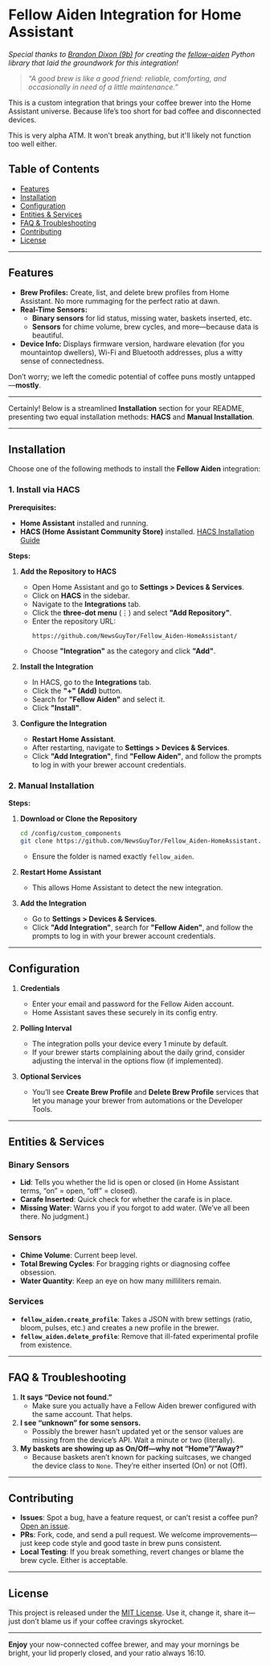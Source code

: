 # Fellow Aiden Integration for Home Assistant

*Special thanks to [Brandon Dixon (9b)](https://github.com/9b) for creating the [fellow-aiden](https://github.com/9b/fellow-aiden) Python library that laid the groundwork for this integration!*

> *“A good brew is like a good friend: reliable, comforting, and occasionally in need of a little maintenance.”*  

This is a custom integration that brings your coffee brewer into the Home Assistant universe. Because life’s too short for bad coffee and disconnected devices.

This is very alpha ATM. It won't break anything, but it'll likely not function too well either.

## Table of Contents
- [Features](#features)
- [Installation](#installation)
- [Configuration](#configuration)
- [Entities & Services](#entities--services)
- [FAQ & Troubleshooting](#faq--troubleshooting)
- [Contributing](#contributing)
- [License](#license)

---

## Features

- **Brew Profiles:** Create, list, and delete brew profiles from Home Assistant. No more rummaging for the perfect ratio at dawn.
- **Real-Time Sensors:**
  - **Binary sensors** for lid status, missing water, baskets inserted, etc.  
  - **Sensors** for chime volume, brew cycles, and more—because data is beautiful.
- **Device Info:** Displays firmware version, hardware elevation (for you mountaintop dwellers), Wi-Fi and Bluetooth addresses, plus a witty sense of connectedness.

Don’t worry; we left the comedic potential of coffee puns mostly untapped—**mostly**.

---
Certainly! Below is a streamlined **Installation** section for your README, presenting two equal installation methods: **HACS** and **Manual Installation**.

---

## Installation

Choose one of the following methods to install the **Fellow Aiden** integration:

### 1. Install via HACS

**Prerequisites:**
- **Home Assistant** installed and running.
- **HACS (Home Assistant Community Store)** installed. [HACS Installation Guide](https://hacs.xyz/docs/installation/prerequisites)

**Steps:**

1. **Add the Repository to HACS**
   - Open Home Assistant and go to **Settings > Devices & Services**.
   - Click on **HACS** in the sidebar.
   - Navigate to the **Integrations** tab.
   - Click the **three-dot menu** (⋮) and select **"Add Repository"**.
   - Enter the repository URL:
     ```
     https://github.com/NewsGuyTor/Fellow_Aiden-HomeAssistant/
     ```
   - Choose **"Integration"** as the category and click **"Add"**.

2. **Install the Integration**
   - In HACS, go to the **Integrations** tab.
   - Click the **"+" (Add)** button.
   - Search for **"Fellow Aiden"** and select it.
   - Click **"Install"**.

3. **Configure the Integration**
   - **Restart Home Assistant**.
   - After restarting, navigate to **Settings > Devices & Services**.
   - Click **"Add Integration"**, find **"Fellow Aiden"**, and follow the prompts to log in with your brewer account credentials.

### 2. Manual Installation

**Steps:**

1. **Download or Clone the Repository**
   ```bash
   cd /config/custom_components
   git clone https://github.com/NewsGuyTor/Fellow_Aiden-HomeAssistant.git fellow_aiden
   ```
   - Ensure the folder is named exactly `fellow_aiden`.

2. **Restart Home Assistant**
   - This allows Home Assistant to detect the new integration.

3. **Add the Integration**
   - Go to **Settings > Devices & Services**.
   - Click **"Add Integration"**, search for **"Fellow Aiden"**, and follow the prompts to log in with your brewer account credentials.

---

## Configuration

1. **Credentials**  
   - Enter your email and password for the Fellow Aiden account.  
   - Home Assistant saves these securely in its config entry.

2. **Polling Interval**  
   - The integration polls your device every 1 minute by default.  
   - If your brewer starts complaining about the daily grind, consider adjusting the interval in the options flow (if implemented).

3. **Optional Services**  
   - You’ll see **Create Brew Profile** and **Delete Brew Profile** services that let you manage your brewer from automations or the Developer Tools.

---

## Entities & Services

### Binary Sensors
- **Lid**: Tells you whether the lid is open or closed (in Home Assistant terms, “on” = open, “off” = closed).  
- **Carafe Inserted**: Quick check for whether the carafe is in place.  
- **Missing Water**: Warns you if you forgot to add water. (We’ve all been there. No judgment.)  

### Sensors
- **Chime Volume**: Current beep level.  
- **Total Brewing Cycles**: For bragging rights or diagnosing coffee obsession.  
- **Water Quantity**: Keep an eye on how many milliliters remain.  

### Services
- **`fellow_aiden.create_profile`**: Takes a JSON with brew settings (ratio, bloom, pulses, etc.) and creates a new profile in the brewer.  
- **`fellow_aiden.delete_profile`**: Remove that ill-fated experimental profile from existence.

---

## FAQ & Troubleshooting

1. **It says “Device not found.”**  
   - Make sure you actually have a Fellow Aiden brewer configured with the same account. That helps.  
2. **I see “unknown” for some sensors.**  
   - Possibly the brewer hasn’t updated yet or the sensor values are missing from the device’s API. Wait a minute or two (literally).  
3. **My baskets are showing up as On/Off—why not “Home”/”Away?”**  
   - Because baskets aren’t known for packing suitcases, we changed the device class to `None`. They’re either inserted (On) or not (Off).

---

## Contributing

- **Issues**: Spot a bug, have a feature request, or can’t resist a coffee pun? [Open an issue](https://github.com/yourusername/fellow_aiden/issues).  
- **PRs**: Fork, code, and send a pull request. We welcome improvements—just keep code style and good taste in brew puns consistent.  
- **Local Testing**: If you break something, revert changes or blame the brew cycle. Either is acceptable.

---

## License

This project is released under the [MIT License](LICENSE). Use it, change it, share it—just don’t blame us if your coffee cravings skyrocket.

---

**Enjoy** your now-connected coffee brewer, and may your mornings be bright, your lid properly closed, and your ratio always 16:10.
